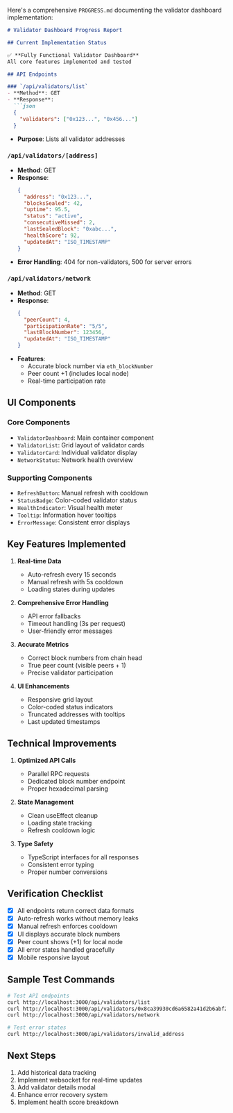 Here's a comprehensive `PROGRESS.md` documenting the validator dashboard implementation:

```markdown
# Validator Dashboard Progress Report

## Current Implementation Status

✅ **Fully Functional Validator Dashboard**  
All core features implemented and tested

## API Endpoints

### `/api/validators/list`
- **Method**: GET
- **Response**:
  ```json
  {
    "validators": ["0x123...", "0x456..."]
  }
  ```
- **Purpose**: Lists all validator addresses

### `/api/validators/[address]`
- **Method**: GET
- **Response**:
  ```json
  {
    "address": "0x123...",
    "blocksSealed": 42,
    "uptime": 95.5,
    "status": "active",
    "consecutiveMissed": 2,
    "lastSealedBlock": "0xabc...",
    "healthScore": 92,
    "updatedAt": "ISO_TIMESTAMP"
  }
  ```
- **Error Handling**: 404 for non-validators, 500 for server errors

### `/api/validators/network`
- **Method**: GET
- **Response**:
  ```json
  {
    "peerCount": 4,
    "participationRate": "5/5",
    "lastBlockNumber": 123456,
    "updatedAt": "ISO_TIMESTAMP"
  }
  ```
- **Features**:
  - Accurate block number via `eth_blockNumber`
  - Peer count +1 (includes local node)
  - Real-time participation rate

## UI Components

### Core Components
- `ValidatorDashboard`: Main container component
- `ValidatorList`: Grid layout of validator cards
- `ValidatorCard`: Individual validator display
- `NetworkStatus`: Network health overview

### Supporting Components
- `RefreshButton`: Manual refresh with cooldown
- `StatusBadge`: Color-coded validator status
- `HealthIndicator`: Visual health meter
- `Tooltip`: Information hover tooltips
- `ErrorMessage`: Consistent error displays

## Key Features Implemented

1. **Real-time Data**
   - Auto-refresh every 15 seconds
   - Manual refresh with 5s cooldown
   - Loading states during updates

2. **Comprehensive Error Handling**
   - API error fallbacks
   - Timeout handling (3s per request)
   - User-friendly error messages

3. **Accurate Metrics**
   - Correct block numbers from chain head
   - True peer count (visible peers + 1)
   - Precise validator participation

4. **UI Enhancements**
   - Responsive grid layout
   - Color-coded status indicators
   - Truncated addresses with tooltips
   - Last updated timestamps

## Technical Improvements

1. **Optimized API Calls**
   - Parallel RPC requests
   - Dedicated block number endpoint
   - Proper hexadecimal parsing

2. **State Management**
   - Clean useEffect cleanup
   - Loading state tracking
   - Refresh cooldown logic

3. **Type Safety**
   - TypeScript interfaces for all responses
   - Consistent error typing
   - Proper number conversions

## Verification Checklist

- [x] All endpoints return correct data formats
- [x] Auto-refresh works without memory leaks
- [x] Manual refresh enforces cooldown
- [x] UI displays accurate block numbers
- [x] Peer count shows (+1) for local node
- [x] All error states handled gracefully
- [x] Mobile responsive layout

## Sample Test Commands

```bash
# Test API endpoints
curl http://localhost:3000/api/validators/list
curl http://localhost:3000/api/validators/0x8ca39930cd6a6582a41d2b6abf20b795c85dda59
curl http://localhost:3000/api/validators/network

# Test error states
curl http://localhost:3000/api/validators/invalid_address
```

## Next Steps

1. Add historical data tracking
2. Implement websocket for real-time updates
3. Add validator details modal
4. Enhance error recovery system
5. Implement health score breakdown
```